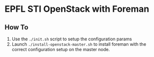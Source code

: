 # EPFL STI OpenStack with Foreman

## How To

1. Use the `./init.sh` script to setup the configuration params
1. Launch `./install-openstack-master.sh` to install foreman with the
   correct configuration setup on the master node.
